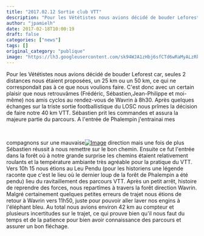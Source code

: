 ```yaml
---
title: "2017.02.12 Sortie club VTT"
description: "Pour les Vététistes nous avions décidé de bouder Leforest car, seules 2 distances nous étaient proposées, un 25 km ou un 50 km, ce qui ne correspondait pas à ce que nous voulions faire. C'est donc avec un certain plaisir que nous retrouvâmes (Frédéric, Sébastien,Jean-Philippe et moi-même) nos amis cyclos au rendez-vous de Wavrin à 8h30. Après quelques échanges sur la triste sortie footballistique du LOSC nous prîmes la décision de faire notre 40 km VTT. Sébastien prit les commandes et assura la majeure partie du parcours. A l'entrée de Phalempin j'entrainai mes"
author: "jpamielh"
date: 2017-02-18T10:00:19
draft: false
categories: ["news"]
tags: []
original_category: "publique"
image: "https://lh3.googleusercontent.com/sk94WJA1zHbj6sfCTd6wRaMyALzRkTWK4DIorXGysZKG1G9oF_MS2nzUjSnhlajWaODjsGc2L8_yDE58t8Kj5g7rDGptfwBWdri2VbRe4E6eWU1d1P8_gdWAxJ-OOBSaJAUb-g4OTxt-JftiCWy4AYtFkZTuwknnWaImvvWYKfsZ1mXBrxeaEtiR38EHh8GqxhWj27GyS-dP8bIExKk2Z_uzT3jgRrN15BcoYjCig9pGPIx4lWSK8xsDuGraD_ZFjfASCugNOnWK5PG9nz-otNsju4hRdPFZWfZbHHmOxkjIARnrW5bMvquVyuh4p61nH5zO8fJseqLUDa9S9KoxsKcG31X5Dbu77Jt07_IBvL3NYW06SASAynswVD96Y3hdI-0w-eVTzfRb-NVa-LkpACL_GzI3XKsN72YsCBYZqKoSo5B-ICbb7GL4Mz7jwP81ENTmVj6_LoplVBgDC63QnVA3zdnKpddxp9rA-FKQy1094awRBMoen3t2XW9muSEpMVvnCUMQ4UK5zZHZ2eMaewakZjZtbrcrIYgvT8auoZX3NIMBiREVflum-Kgd1Gc8Nu7-GPDojlYS3QTDN2XaiDkRYWVPJcrRo8GkBTmajJcLgJeoC1ub0w=w200"
---
```


Pour les V&eacute;t&eacute;tistes nous avions d&eacute;cid&eacute; de bouder Leforest car, seules 2 distances nous &eacute;taient propos&eacute;es, un 25 km ou un 50 km, ce qui ne correspondait pas &agrave; ce que nous voulions faire. C'est donc avec un certain plaisir que nous retrouv&acirc;mes (Fr&eacute;d&eacute;ric, S&eacute;bastien,Jean-Philippe et moi-m&ecirc;me) nos amis cyclos au rendez-vous de Wavrin &agrave; 8h30. Apr&egrave;s quelques &eacute;changes sur la triste sortie footballistique du LOSC nous pr&icirc;mes la d&eacute;cision de faire notre 40 km VTT. S&eacute;bastien prit les commandes et assura la majeure partie du parcours. A l'entr&eacute;e de Phalempin j'entrainai mes

<!--more-->

&nbsp;

compagnons sur une mauvaise[![Image](https://lh3.googleusercontent.com/sk94WJA1zHbj6sfCTd6wRaMyALzRkTWK4DIorXGysZKG1G9oF_MS2nzUjSnhlajWaODjsGc2L8_yDE58t8Kj5g7rDGptfwBWdri2VbRe4E6eWU1d1P8_gdWAxJ-OOBSaJAUb-g4OTxt-JftiCWy4AYtFkZTuwknnWaImvvWYKfsZ1mXBrxeaEtiR38EHh8GqxhWj27GyS-dP8bIExKk2Z_uzT3jgRrN15BcoYjCig9pGPIx4lWSK8xsDuGraD_ZFjfASCugNOnWK5PG9nz-otNsju4hRdPFZWfZbHHmOxkjIARnrW5bMvquVyuh4p61nH5zO8fJseqLUDa9S9KoxsKcG31X5Dbu77Jt07_IBvL3NYW06SASAynswVD96Y3hdI-0w-eVTzfRb-NVa-LkpACL_GzI3XKsN72YsCBYZqKoSo5B-ICbb7GL4Mz7jwP81ENTmVj6_LoplVBgDC63QnVA3zdnKpddxp9rA-FKQy1094awRBMoen3t2XW9muSEpMVvnCUMQ4UK5zZHZ2eMaewakZjZtbrcrIYgvT8auoZX3NIMBiREVflum-Kgd1Gc8Nu7-GPDojlYS3QTDN2XaiDkRYWVPJcrRo8GkBTmajJcLgJeoC1ub0w=w1215-h684-no)](https://lh3.googleusercontent.com/sk94WJA1zHbj6sfCTd6wRaMyALzRkTWK4DIorXGysZKG1G9oF_MS2nzUjSnhlajWaODjsGc2L8_yDE58t8Kj5g7rDGptfwBWdri2VbRe4E6eWU1d1P8_gdWAxJ-OOBSaJAUb-g4OTxt-JftiCWy4AYtFkZTuwknnWaImvvWYKfsZ1mXBrxeaEtiR38EHh8GqxhWj27GyS-dP8bIExKk2Z_uzT3jgRrN15BcoYjCig9pGPIx4lWSK8xsDuGraD_ZFjfASCugNOnWK5PG9nz-otNsju4hRdPFZWfZbHHmOxkjIARnrW5bMvquVyuh4p61nH5zO8fJseqLUDa9S9KoxsKcG31X5Dbu77Jt07_IBvL3NYW06SASAynswVD96Y3hdI-0w-eVTzfRb-NVa-LkpACL_GzI3XKsN72YsCBYZqKoSo5B-ICbb7GL4Mz7jwP81ENTmVj6_LoplVBgDC63QnVA3zdnKpddxp9rA-FKQy1094awRBMoen3t2XW9muSEpMVvnCUMQ4UK5zZHZ2eMaewakZjZtbrcrIYgvT8auoZX3NIMBiREVflum-Kgd1Gc8Nu7-GPDojlYS3QTDN2XaiDkRYWVPJcrRo8GkBTmajJcLgJeoC1ub0w=w1215-h684-no)&nbsp;direction mais une fois de plus S&eacute;bastien r&eacute;ussit &agrave; nous remettre sur le bon chemin. Ensuite ce fut l'entr&eacute;e dans la for&ecirc;t o&ugrave; &agrave; notre grande surprise les chemins &eacute;taient relativement roulants et la temp&eacute;rature ambiante tr&egrave;s agr&eacute;able pour la pratique du VTT. Vers 10h 15 nous &eacute;tions au Leu Pendu (pour les historiens une l&eacute;gende raconte que c'est le lieu o&ugrave; le dernier loup de la for&ecirc;t de Phalempin a &eacute;t&eacute; pendu) lieu du ravitaillement des parcours VTT. Apr&egrave;s un petit arr&ecirc;t, histoire de reprendre des forces, nous repart&icirc;mes &agrave; travers la for&ecirc;t direction Wavrin. Malgr&eacute; certainement quelques petites erreurs de trajet nous &eacute;tions de retour &agrave; Wavrin vers 11h50, juste pour pouvoir aller laver nos engins &agrave; l'&eacute;l&eacute;phant bleu. Au total nous avions environ 42 km au compteur et plusieurs incertitudes sur le trajet, ce qui prouve bien qu'il nous faut du temps et de la patience pour bien avoir connaissance des parcours et assurer un bon fl&eacute;chage.